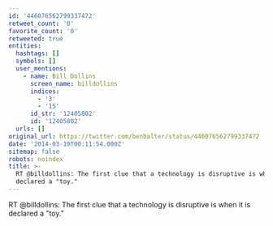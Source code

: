 ```yaml
---
id: '446076562799337472'
retweet_count: '0'
favorite_count: '0'
retweeted: true
entities:
  hashtags: []
  symbols: []
  user_mentions:
    - name: Bill Dollins
      screen_name: billdollins
      indices:
        - '3'
        - '15'
      id_str: '12405802'
      id: '12405802'
  urls: []
original_url: https://twitter.com/benbalter/status/446076562799337472
date: '2014-03-19T00:11:54.000Z'
sitemap: false
robots: noindex
title: >-
  RT @billdollins: The first clue that a technology is disruptive is when it is
  declared a "toy."
---
```


RT @billdollins: The first clue that a technology is disruptive is when it is declared a "toy."